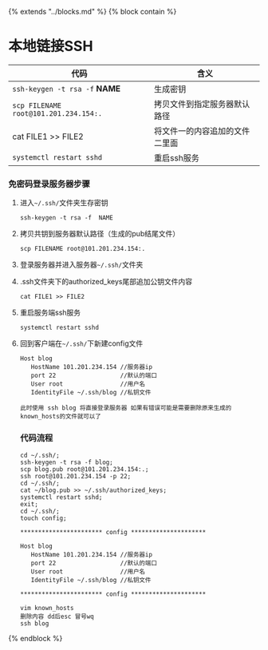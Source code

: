 {%  extends "../blocks.md"  %}
{%  block contain  %}
# 本地链接SSH



| 代码                                  | 含义                           |
| ------------------------------------- | ------------------------------ |
| `ssh-keygen -t rsa -f`     **NAME**   | 生成密钥                       |
| `scp FILENAME root@101.201.234.154:.` | 拷贝文件到指定服务器默认路径   |
| cat FILE1 >> FILE2                    | 将文件一的内容追加的文件二里面 |
| `systemctl restart sshd`              | 重启ssh服务                    |

### 免密码登录服务器步骤

1. 进入`~/.ssh/`文件夹生存密钥

   ```shell
   ssh-keygen -t rsa -f  NAME
   ```

2. 拷贝共钥到服务器默认路径（生成的pub结尾文件）

   ```
   scp FILENAME root@101.201.234.154:.
   ```

3. 登录服务器并进入服务器`~/.ssh/`文件夹 

4. .ssh文件夹下的authorized_keys尾部追加公钥文件内容

   ```shell
   cat FILE1 >> FILE2
   ```

5. 重启服务端ssh服务

   ```
   systemctl restart sshd
   ```

   

6. 回到客户端在`~/.ssh/`下新建config文件

   ```shell
   Host blog
      HostName 101.201.234.154 //服务器ip
      port 22                  //默认的端口
      User root                //用户名
      IdentityFile ~/.ssh/blog //私钥文件
   ```

   ```
   此时使用 ssh blog 将直接登录服务器 如果有错误可能是需要删除原来生成的known_hosts的文件就可以了
   ```

   ### 代码流程

   ```shell
   cd ~/.ssh/;
   ssh-keygen -t rsa -f blog;
   scp blog.pub root@101.201.234.154:.;
   ssh root@101.201.234.154 -p 22;
   cd ~/.ssh/;
   cat ~/blog.pub >> ~/.ssh/authorized_keys;
   systemctl restart sshd;
   exit;
   cd ~/.ssh/;
   touch config;
   
   *********************** config *********************
   
   Host blog
      HostName 101.201.234.154 //服务器ip
      port 22                  //默认的端口
      User root                //用户名
      IdentityFile ~/.ssh/blog //私钥文件
      
   *********************** config *********************
   
   vim known_hosts 
   删除内容 dd后esc 冒号wq
   ssh blog
   
   ```

   

{%  endblock  %}